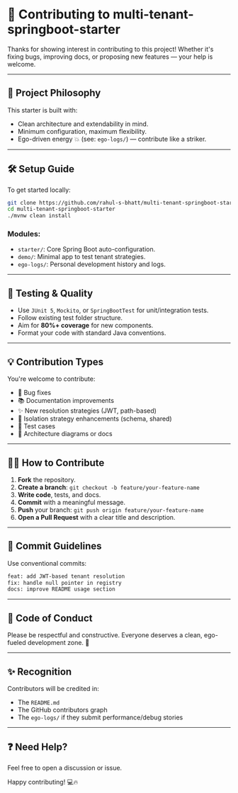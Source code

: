 # 🤝 Contributing to multi-tenant-springboot-starter

Thanks for showing interest in contributing to this project! Whether it's fixing bugs, improving docs, or proposing new features — your help is welcome.

---

## 🧭 Project Philosophy

This starter is built with:

* Clean architecture and extendability in mind.
* Minimum configuration, maximum flexibility.
* Ego-driven energy 💥 (see: `ego-logs/`) — contribute like a striker.

---

## 🛠️ Setup Guide

To get started locally:

```bash
git clone https://github.com/rahul-s-bhatt/multi-tenant-springboot-starter.git
cd multi-tenant-springboot-starter
./mvnw clean install
```

### Modules:

* `starter/`: Core Spring Boot auto-configuration.
* `demo/`: Minimal app to test tenant strategies.
* `ego-logs/`: Personal development history and logs.

---

## 🧪 Testing & Quality

* Use `JUnit 5`, `Mockito`, or `SpringBootTest` for unit/integration tests.
* Follow existing test folder structure.
* Aim for **80%+ coverage** for new components.
* Format your code with standard Java conventions.

---

## 💡 Contribution Types

You're welcome to contribute:

* 🔧 Bug fixes
* 📚 Documentation improvements
* ✨ New resolution strategies (JWT, path-based)
* 🧩 Isolation strategy enhancements (schema, shared)
* 🧪 Test cases
* 🧠 Architecture diagrams or docs

---

## 🧑‍💻 How to Contribute

1. **Fork** the repository.
2. **Create a branch**: `git checkout -b feature/your-feature-name`
3. **Write code**, tests, and docs.
4. **Commit** with a meaningful message.
5. **Push** your branch: `git push origin feature/your-feature-name`
6. **Open a Pull Request** with a clear title and description.

---

## 🧼 Commit Guidelines

Use conventional commits:

```bash
feat: add JWT-based tenant resolution
fix: handle null pointer in registry
docs: improve README usage section
```

---

## 🙏 Code of Conduct

Please be respectful and constructive. Everyone deserves a clean, ego-fueled development zone. 💙

---

## ✨ Recognition

Contributors will be credited in:

* The `README.md`
* The GitHub contributors graph
* The `ego-logs/` if they submit performance/debug stories

---

## ❓ Need Help?

Feel free to open a discussion or issue.

Happy contributing! 💻🔥

